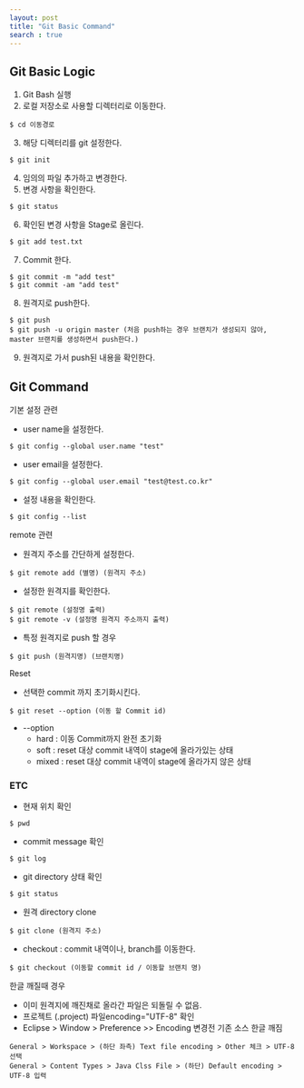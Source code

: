 ```yaml
---
layout: post
title: "Git Basic Command"
search : true
---
```

## Git Basic Logic
1. Git Bash 실행
2. 로컬 저장소로 사용할 디렉터리로 이동한다.
```
$ cd 이동경로
```
3. 해당 디렉터리를 git 설정한다.
```
$ git init
```
4. 임의의 파일 추가하고 변경한다.
5. 변경 사항을 확인한다.
```
$ git status
```
6. 확인된 변경 사항을 Stage로 올린다.
```
$ git add test.txt
```
7. Commit 한다.
```
$ git commit -m "add test"
$ git commit -am "add test"
```
8. 원격지로 push한다.
```
$ git push
$ git push -u origin master (처음 push하는 경우 브랜치가 생성되지 않아, master 브랜치를 생성하면서 push한다.)
```
9. 원격지로 가서 push된 내용을 확인한다.

## Git Command
기본 설정 관련
* user name을 설정한다.
```
$ git config --global user.name "test"
```
* user email을 설정한다.
```
$ git config --global user.email "test@test.co.kr"
```
* 설정 내용을 확인한다.
```
$ git config --list 
```

remote 관련
* 원격지 주소를 간단하게 설정한다.
```
$ git remote add (별명) (원격지 주소)
```
* 설정한 원격지를 확인한다.
```
$ git remote (설정명 출력)
$ git remote -v (설정명 원격지 주소까지 출력)
```
* 특정 원격지로 push 할 경우
```
$ git push (원격지명) (브랜치명)
```

Reset
* 선택한 commit 까지 초기화시킨다.
```
$ git reset --option (이동 할 Commit id) 
```
* --option
    * hard : 이동 Commit까지 완전 초기화
    * soft :   reset 대상 commit 내역이 stage에 올라가있는 상태 
    * mixed : reset 대상 commit 내역이 stage에 올라가지 않은 상태


### ETC
* 현재 위치 확인
```
$ pwd
```
* commit message 확인
```
$ git log
```
* git directory 상태 확인
```
$ git status
```
* 원격 directory clone
```
$ git clone (원격지 주소) 
```
* checkout : commit 내역이나, branch를 이동한다.
```
$ git checkout (이동할 commit id / 이동할 브랜치 명)
```

한글 깨질때 경우 
* 이미 원격지에 깨진채로 올라간 파일은 되돌릴 수 없음.
* 프로젝트  (.project)   파일encoding="UTF-8" 확인
* Eclipse > Window > Preference >> Encoding 변경전 기존 소스 한글 깨짐
```
General > Workspace > (하단 좌측) Text file encoding > Other 체크 > UTF-8 선택
General > Content Types > Java Clss File > (하단) Default encoding > UTF-8 입력
```